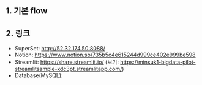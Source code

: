 ## 1. 기본 flow

## 2. 링크

- SuperSet: http://52.32.174.50:8088/
- Notion: https://www.notion.so/735b5c4e615244d999ce402e999be598
- Streamlit: https://share.streamlit.io/ (보기: https://minsuk1-bigdata-pilot-streamlitsample-xdc3pt.streamlitapp.com/)
- Database(MySQL): 
